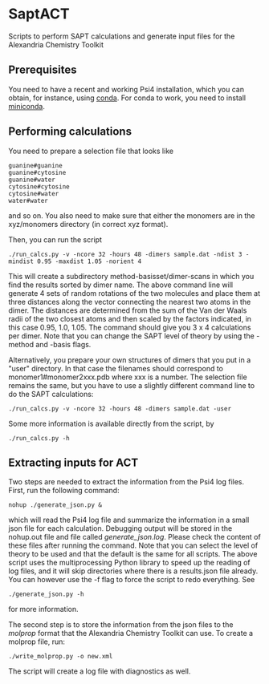 # SaptACT
Scripts to perform SAPT calculations and generate input files for the Alexandria Chemistry Toolkit

## Prerequisites
You need to have a recent and working Psi4 installation, which you can obtain, for instance, using
[conda](https://anaconda.org/conda-forge/psi4). For conda to work, you need to install 
[miniconda](https://docs.anaconda.com/miniconda/).

## Performing calculations
You need to prepare a selection file that looks like
```
guanine#guanine
guanine#cytosine
guanine#water
cytosine#cytosine
cytosine#water
water#water
```
and so on. You also need to make sure that either the monomers are in the xyz/monomers directory
(in correct xyz format). 

Then, you can run the script
```
./run_calcs.py -v -ncore 32 -hours 48 -dimers sample.dat -ndist 3 -mindist 0.95 -maxdist 1.05 -norient 4 
```
This will create a subdirectory method-basisset/dimer-scans in which you find the results sorted by dimer name.
The above command line will generate 4 sets of random rotations of the two molecules and place them at three distances along
the vector connecting the nearest two atoms in the dimer. The distances are determined from the sum of the Van der Waals radii
of the two closest atoms and then scaled by the factors indicated, in this case 0.95, 1.0, 1.05. The command should give you
3 x 4 calculations per dimer. Note that you can change the SAPT level of theory by using the -method and -basis flags.


Alternatively, you prepare your own structures of dimers that you put in a "user" directory.
In that case the filenames should correspond to monomer1#monomer2xxx.pdb where xxx is a number. 
The selection file remains the same, but you have to use a slightly different command line to do the SAPT calculations:
```
./run_calcs.py -v -ncore 32 -hours 48 -dimers sample.dat -user 
```

Some more information is available directly from the script, by
```
./run_calcs.py -h
```

## Extracting inputs for ACT
Two steps are needed to extract the information from the Psi4 log files. First, run the following command:
```
nohup ./generate_json.py &
```
which will read the Psi4 log file and summarize the information in a small json file for each calculation. Debugging output will be stored in the nohup.out file and file called *generate_json.log*. Please check the content of these files after running the command.
Note that you can select the level of theory to be used and that the default is the same for all scripts.
The above script uses the multiprocessing Python library to speed up the reading of log files, and it will skip directories where there is a results.json file already. You can however use the -f flag to force the script to redo everything. See
```
./generate_json.py -h
```
for more information.

The second step is to store the information from the json files to the *molprop* format that the Alexandria Chemistry Toolkit can use.
To create a molprop file, run:
```
./write_molprop.py -o new.xml
```
The script will create a log file with diagnostics as well.
